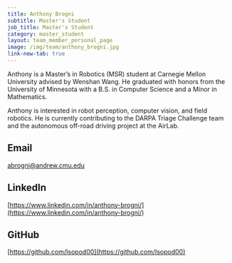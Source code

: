 ```yaml
---
title: Anthony Brogni
subtitle: Master's Student
job_title: Master's Student
category: master_student
layout: team_member_personal_page
image: /img/team/anthony_brogni.jpg
link-new-tab: true
---
```


Anthony is a Master’s in Robotics (MSR) student at Carnegie Mellon University advised by Wenshan Wang. He graduated with honors from the University of Minnesota with a B.S. in Computer Science and a Minor in Mathematics.

Anthony is interested in robot perception, computer vision, and field robotics. He is currently contributing to the DARPA Triage Challenge team and the autonomous off-road driving project at the AirLab.

## Email

[abrogni@andrew.cmu.edu](mailto:abrogni@andrew.cmu.edu)

## LinkedIn

[https://www.linkedin.com/in/anthony-brogni/](https://www.linkedin.com/in/anthony-brogni/)

## GitHub

[https://github.com/Isopod00](https://github.com/Isopod00)
